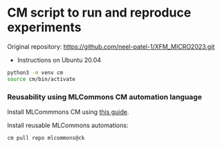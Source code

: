 # CM script to run and reproduce experiments

Original repository: https://github.com/neel-patel-1/XFM_MICRO2023.git

* Instructions on Ubuntu 20.04
```sh
python3 -m venv cm
source cm/bin/activate

```


### Reusability using MLCommons CM automation language

Install MLCommmons CM using [this guide](https://github.com/mlcommons/ck/blob/master/docs/installation.md).

Install reusable MLCommons automations: 

```bash
cm pull repo mlcommons@ck
```